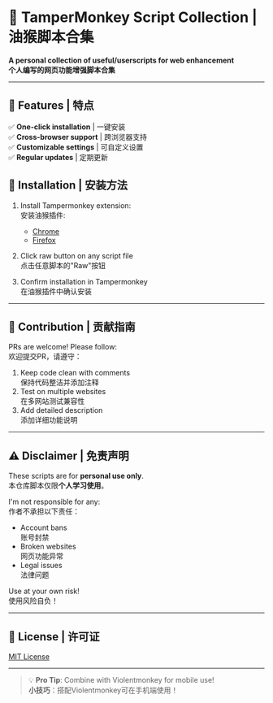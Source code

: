 # 🐒 TamperMonkey Script Collection | 油猴脚本合集

**A personal collection of useful/userscripts for web enhancement**  
**个人编写的网页功能增强脚本合集**

---

## 🌟 Features | 特点

✅ **One-click installation** | 一键安装  
✅ **Cross-browser support** | 跨浏览器支持  
✅ **Customizable settings** | 可自定义设置  
✅ **Regular updates** | 定期更新  


## 🚀 Installation | 安装方法

1. Install Tampermonkey extension:  
   安装油猴插件:
   - [Chrome](https://chrome.google.com/webstore/detail/tampermonkey/)
   - [Firefox](https://addons.mozilla.org/firefox/addon/tampermonkey/)

2. Click raw button on any script file  
   点击任意脚本的"Raw"按钮

3. Confirm installation in Tampermonkey  
   在油猴插件中确认安装

---

## 🤝 Contribution | 贡献指南

PRs are welcome! Please follow:  
欢迎提交PR，请遵守：

1. Keep code clean with comments  
   保持代码整洁并添加注释
2. Test on multiple websites  
   在多网站测试兼容性
3. Add detailed description  
   添加详细功能说明

---

## ⚠️ Disclaimer | 免责声明

These scripts are for **personal use only**.  
本仓库脚本仅限**个人学习使用**。

I'm not responsible for any:  
作者不承担以下责任：
- Account bans  
  账号封禁
- Broken websites  
  网页功能异常
- Legal issues  
  法律问题

Use at your own risk!  
使用风险自负！

---

## 📜 License | 许可证

[MIT License](LICENSE)

---

> 💡 **Pro Tip**: Combine with Violentmonkey for mobile use!  
> **小技巧**：搭配Violentmonkey可在手机端使用！
